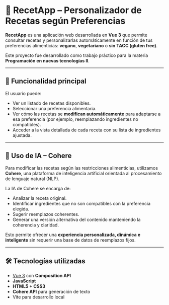 # 🥗 RecetApp – Personalizador de Recetas según Preferencias

**RecetApp** es una aplicación web desarrollada en **Vue 3** que permite consultar recetas y personalizarlas automáticamente en función de tus preferencias alimenticias: **vegano**, **vegetariano** o **sin TACC (gluten free)**.

Este proyecto fue desarrollado como trabajo práctico para la materia **Programación en nuevas tecnologías II**.

---

## 🎯 Funcionalidad principal

El usuario puede:

- Ver un listado de recetas disponibles.
- Seleccionar una preferencia alimentaria.
- Ver cómo las recetas se **modifican automáticamente** para adaptarse a esa preferencia (por ejemplo, reemplazando ingredientes no compatibles).
- Acceder a la vista detallada de cada receta con su lista de ingredientes ajustada.

---

## 🤖 Uso de IA – Cohere

Para modificar las recetas según las restricciones alimenticias, utilizamos **Cohere**, una plataforma de inteligencia artificial orientada al procesamiento de lenguaje natural (NLP).

La IA de Cohere se encarga de:

- Analizar la receta original.
- Identificar ingredientes que no son compatibles con la preferencia elegida.
- Sugerir reemplazos coherentes.
- Generar una versión alternativa del contenido manteniendo la coherencia y claridad.

Esto permite ofrecer una **experiencia personalizada, dinámica e inteligente** sin requerir una base de datos de reemplazos fijos.

---

## 🛠️ Tecnologías utilizadas

- [Vue 3](https://vuejs.org/) con **Composition API**
- **JavaScript**
- **HTML5 + CSS3**
- **Cohere API** para generación de texto
- Vite para desarrollo local
